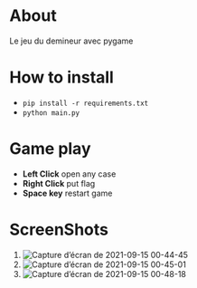 # About
Le jeu du demineur avec pygame

# How to install

- `pip install -r requirements.txt`
- `python main.py`

# Game play

- **Left Click** open any case
- **Right Click** put flag
- **Space key** restart game

# ScreenShots
1. ![Capture d’écran de 2021-09-15 00-44-45](https://user-images.githubusercontent.com/56359751/133352954-ac518fee-b234-4309-999f-3fd9ca12e131.png)
2. ![Capture d’écran de 2021-09-15 00-45-01](https://user-images.githubusercontent.com/56359751/133352974-18ada291-59e8-43f0-95e3-37d717228b54.png)
3. ![Capture d’écran de 2021-09-15 00-48-18](https://user-images.githubusercontent.com/56359751/133352983-85d93733-54c4-470c-be49-d065219786e2.png)